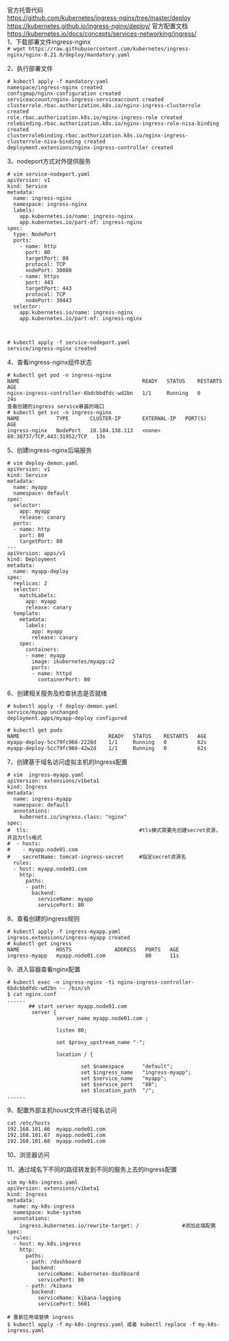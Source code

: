 官方托管代码  
https://github.com/kubernetes/ingress-nginx/tree/master/deploy  
https://kubernetes.github.io/ingress-nginx/deploy/
官方配置文档   
https://kubernetes.io/docs/concepts/services-networking/ingress/  
1、下载部署文件ingress-nginx  
``` # wget https://raw.githubusercontent.com/kubernetes/ingress-nginx/nginx-0.21.0/deploy/mandatory.yaml ```  

2、执行部署文件  
```
# kubectl apply -f mandatory.yaml 
namespace/ingress-nginx created
configmap/nginx-configuration created
serviceaccount/nginx-ingress-serviceaccount created
clusterrole.rbac.authorization.k8s.io/nginx-ingress-clusterrole created
role.rbac.authorization.k8s.io/nginx-ingress-role created
rolebinding.rbac.authorization.k8s.io/nginx-ingress-role-nisa-binding created
clusterrolebinding.rbac.authorization.k8s.io/nginx-ingress-clusterrole-nisa-binding created
deployment.extensions/nginx-ingress-controller created
```  

3、nodeport方式对外提供服务  
```
# vim service-nodeport.yaml
apiVersion: v1
kind: Service
metadata:
  name: ingress-nginx
  namespace: ingress-nginx
  labels:
    app.kubernetes.io/name: ingress-nginx
    app.kubernetes.io/part-of: ingress-nginx
spec:
  type: NodePort
  ports:
    - name: http
      port: 80
      targetPort: 80
      protocol: TCP
      nodePort: 30080
    - name: https
      port: 443
      targetPort: 443
      protocol: TCP
      nodePort: 30443
  selector:
    app.kubernetes.io/name: ingress-nginx
    app.kubernetes.io/part-of: ingress-nginx



# kubectl apply -f service-nodeport.yaml
service/ingress-nginx created
```  

4、查看ingress-nginx组件状态  
```
# kubectl get pod -n ingress-nginx 
NAME                                        READY   STATUS    RESTARTS   AGE
nginx-ingress-controller-6bdcbbdfdc-wd2bn   1/1     Running   0          24s
查看创建的ingress service暴露的端口 
# kubectl get svc -n ingress-nginx 
NAME            TYPE       CLUSTER-IP       EXTERNAL-IP   PORT(S)                      AGE
ingress-nginx   NodePort   10.104.138.113   <none>        80:30737/TCP,443:31952/TCP   13s
```  

5、创建ingress-nginx后端服务  
```
# vim deploy-demon.yaml
apiVersion: v1
kind: Service
metadata:
  name: myapp
  namespace: default
spec:
  selector:
    app: myapp
    release: canary
  ports:
  - name: http
    port: 80
    targetPort: 80
---
apiVersion: apps/v1
kind: Deployment
metadata:
  name: myapp-deploy
spec:
  replicas: 2
  selector:
    matchLabels:
      app: myapp
      release: canary
  template:
    metadata:
      labels:
        app: myapp
        release: canary
    spec:
      containers:
      - name: myapp
        image: ikubernetes/myapp:v2
        ports:
        - name: httpd
          containerPort: 80
```  


6、创建相关服务及检查状态是否就绪  
```
# kubectl apply -f deploy-demon.yaml 
service/myapp unchanged
deployment.apps/myapp-deploy configured

# kubectl get pods                   
NAME                             READY   STATUS    RESTARTS   AGE
myapp-deploy-5cc79fc966-2228d    1/1     Running   0          62s
myapp-deploy-5cc79fc966-42w2d    1/1     Running   0          62s
```

7、创建基于域名访问虚拟主机的Ingress配置  
```
# vim  ingress-myapp.yaml 
apiVersion: extensions/v1beta1
kind: Ingress
metadata:
  name: ingress-myapp
  namespace: default
  annotations:
    kubernets.io/ingress.class: "nginx"
spec:
#  tls:                                    #tls模式需要先创建secret资源，并且为tls格式
#  - hosts:
#    - myapp.node01.com 
#    secretName: tomcat-ingress-secret     #指定secret资源名
  rules:
  - host: myapp.node01.com
    http:
      paths:
      - path: 
        backend:
          serviceName: myapp
          servicePort: 80
```  

8、查看创建的ingress规则  
```
# kubectl apply -f ingress-myapp.yaml  
ingress.extensions/ingress-myapp created
# kubectl get ingress
NAME            HOSTS              ADDRESS   PORTS   AGE
ingress-myapp   myapp.node01.com             80      11s
```  

9、进入容器查看nginx配置  
```
# kubectl exec -n ingress-nginx -ti nginx-ingress-controller-6bdcbbdfdc-wd2bn -- /bin/sh
$ cat nginx.conf
...... 
       ## start server myapp.node01.com
        server {
                server_name myapp.node01.com ;

                listen 80;

                set $proxy_upstream_name "-";

                location / {

                        set $namespace      "default";
                        set $ingress_name   "ingress-myapp";
                        set $service_name   "myapp";
                        set $service_port   "80";
                        set $location_path  "/";
...... 
```  

9、配置外部主机houst文件进行域名访问  
```
cat /etc/hosts
192.168.101.66  myapp.node01.com  
192.168.101.67  myapp.node01.com  
192.168.101.68  myapp.node01.com  
```  

10、浏览器访问  


11、通过域名下不同的路径转发到不同的服务上去的Ingress配置  
```
vim my-k8s-ingress.yaml
apiVersion: extensions/v1beta1
kind: Ingress
metadata:
  name: my-k8s-ingress
  namespace: kube-system
  annotations:
    ingress.kubernetes.io/rewrite-target: /              #添加此端配置
spec:
  rules:
  - host: my.k8s.ingress
    http:
      paths:
      - path: /dashboard
        backend:
          serviceName: kubernetes-dashboard
          servicePort: 80
      - path: /kibana
        backend:
          serviceName: kibana-logging
          servicePort: 5601

# 重新应用或替换 ingress
$ kubectl apply -f my-k8s-ingress.yaml 或者 kubectl replace -f my-k8s-ingress.yaml
```  
